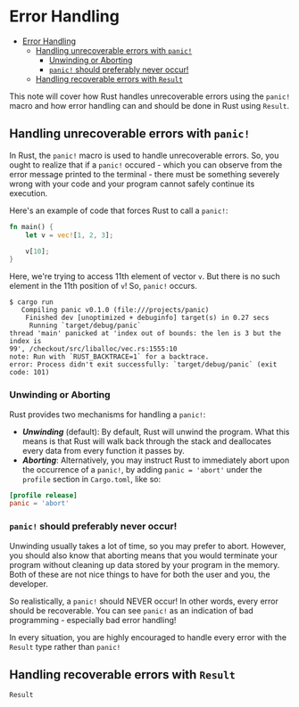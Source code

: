 # Error Handling

- [Error Handling](#error-handling)
  - [Handling unrecoverable errors with `panic!`](#handling-unrecoverable-errors-with-panic)
    - [Unwinding or Aborting](#unwinding-or-aborting)
    - [`panic!` should preferably never occur!](#panic-should-preferably-never-occur)
  - [Handling recoverable errors with `Result`](#handling-recoverable-errors-with-result)

This note will cover how Rust handles unrecoverable errors using the `panic!` macro and how error handling can and should be done in Rust using `Result`.

## Handling unrecoverable errors with `panic!`
In Rust, the `panic!` macro is used to handle unrecoverable errors. So, you ought to realize that if a `panic!` occured - which you can observe from the error message printed to the terminal - there must be something severely wrong with your code and your program cannot safely continue its execution.

Here's an example of code that forces Rust to call a `panic!`:
```rust
fn main() {
    let v = vec![1, 2, 3];

    v[10];
}
```
Here, we're trying to access 11th element of vector `v`. But there is no such element in the 11th position of `v`! So, `panic!` occurs.
```
$ cargo run
   Compiling panic v0.1.0 (file:///projects/panic)
    Finished dev [unoptimized + debuginfo] target(s) in 0.27 secs
     Running `target/debug/panic`
thread 'main' panicked at 'index out of bounds: the len is 3 but the index is
99', /checkout/src/liballoc/vec.rs:1555:10
note: Run with `RUST_BACKTRACE=1` for a backtrace.
error: Process didn't exit successfully: `target/debug/panic` (exit code: 101)
```

### Unwinding or Aborting
Rust provides two mechanisms for handling a `panic!`:
- ***Unwinding*** (default): By default, Rust will unwind the program. What this means is that Rust will walk back through the stack and deallocates every data from every function it passes by. 
- ***Aborting***: Alternatively, you may instruct Rust to immediately abort upon the occurrence of a `panic!`, by adding `panic = 'abort'` under the `profile` section in `Cargo.toml`, like so:
```toml
[profile release]
panic = 'abort'
```
### `panic!` should preferably never occur!
Unwinding usually takes a lot of time, so you may prefer to abort. However, you should also know that aborting means that you would terminate your program without cleaning up data stored by your program in the memory. Both of these are not nice things to have for both the user and you, the developer. 

So realistically, a `panic!` should NEVER occur! In other words, every error should be recoverable. You can see `panic!` as an indication of bad programming - especially bad error handling!

In every situation, you are highly encouraged to handle every error with the `Result` type rather than `panic!`

## Handling recoverable errors with `Result`
`Result`
